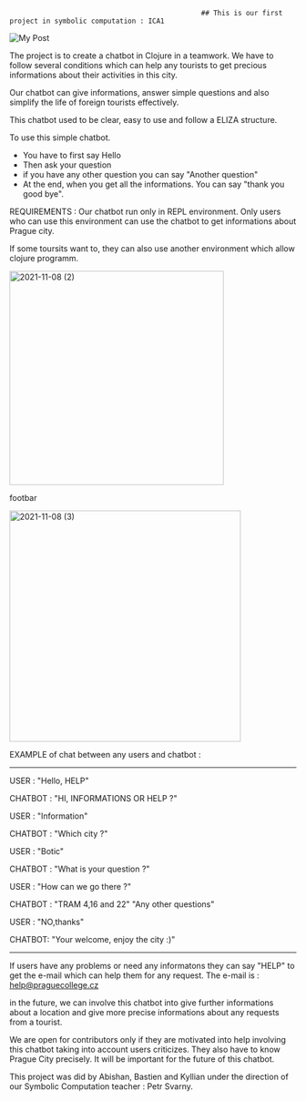                                                    ## This is our first project in symbolic computation : ICA1
                                                         
                                                         
![My Post](https://user-images.githubusercontent.com/92300609/140782329-167cf542-f4b9-491d-afe7-f1a621d2b066.jpg)


The project is to create a chatbot in Clojure in a teamwork.
We have to follow several conditions which can help any tourists to get precious informations about their activities in this city. 

Our chatbot can give informations, answer simple questions and also simplify the life of foreign tourists effectively.

This chatbot used to be clear, easy to use and follow a ELIZA structure.


To use this simple chatbot.
   - You have to first say Hello
   - Then ask your question
   - if you have any other question you can say "Another question"
   - At the end, when you get all the informations. You can say "thank you good bye".
   
   
REQUIREMENTS : Our chatbot run only in REPL environment.
Only users who can use this environment can use the chatbot to get informations about Prague city.

If some toursits want to, they can also use another environment which allow clojure programm.




<img width="376" alt="2021-11-08 (2)" src="https://user-images.githubusercontent.com/92300609/140785349-ae27717b-1b65-4213-854c-988da81f1490.png">

footbar



















<img width="406" alt="2021-11-08 (3)" src="https://user-images.githubusercontent.com/92300609/140785194-ba863501-1419-4e5b-97cc-a5d28eeb2371.png">









EXAMPLE of chat between any users and chatbot :

_____________________________________________

USER : "Hello, HELP"

CHATBOT : "HI, INFORMATIONS OR HELP ?"

USER : "Information"

CHATBOT : "Which city ?"

USER : "Botic" 

CHATBOT : "What is your question ?"

USER : "How can we go there ?"

CHATBOT : "TRAM 4,16 and 22" 
          "Any other questions"

USER : "NO,thanks"

CHATBOT: "Your welcome, enjoy the city :)"

___________________________________________


If users have any problems or need any informatons they can say "HELP" to get the e-mail which can help them for any request.
The e-mail is : help@praguecollege.cz

in the future, we can involve this chatbot into give further informations about a location and give more precise informations about any requests from a tourist.

We are open for contributors only if they are motivated into help involving this chatbot taking into account users criticizes.
They also have to know Prague City precisely. It will be important for the future of this chatbot.



This project was did by Abishan, Bastien and Kyllian under the direction of our Symbolic Computation teacher : Petr Svarny.






